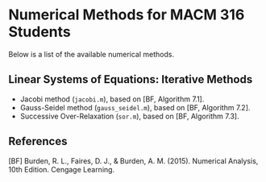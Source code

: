 # Numerical Methods for MACM 316 Students

Below is a list of the available numerical methods.

## Linear Systems of Equations: Iterative Methods

- Jacobi method (`jacobi.m`), based on [BF, Algorithm 7.1].
- Gauss-Seidel method (`gauss_seidel.m`), based on [BF, Algorithm 7.2].
- Successive Over-Relaxation (`sor.m`), based on [BF, Algorithm 7.3].

## References

[BF] Burden, R. L., Faires, D. J., & Burden, A. M. (2015). Numerical Analysis, 10th Edition. Cengage Learning.
